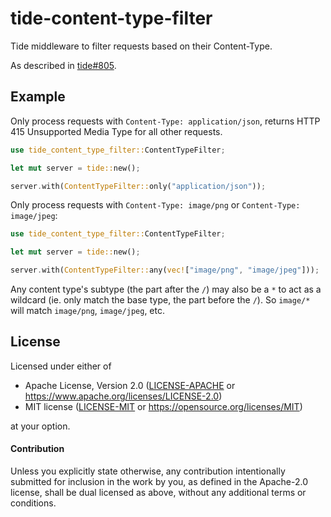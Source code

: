 # tide-content-type-filter

Tide middleware to filter requests based on their Content-Type.

As described in [tide#805](https://github.com/http-rs/tide/issues/805).

## Example

Only process requests with `Content-Type: application/json`, returns HTTP
415 Unsupported Media Type for all other requests.

```rust
use tide_content_type_filter::ContentTypeFilter;

let mut server = tide::new();

server.with(ContentTypeFilter::only("application/json"));
```

Only process requests with `Content-Type: image/png` or
`Content-Type: image/jpeg`:

```rust
use tide_content_type_filter::ContentTypeFilter;

let mut server = tide::new();

server.with(ContentTypeFilter::any(vec!["image/png", "image/jpeg"]));
```

Any content type's subtype (the part after the `/`) may also be a `*` to act as a wildcard (ie. only match the base type, the part before the `/`). So `image/*` will match `image/png`, `image/jpeg`, etc.

## License

Licensed under either of

- Apache License, Version 2.0 ([LICENSE-APACHE](LICENSE-APACHE) or https://www.apache.org/licenses/LICENSE-2.0)
- MIT license ([LICENSE-MIT](LICENSE-MIT) or https://opensource.org/licenses/MIT)

at your option.

#### Contribution

Unless you explicitly state otherwise, any contribution intentionally submitted
for inclusion in the work by you, as defined in the Apache-2.0 license, shall be
dual licensed as above, without any additional terms or conditions.
